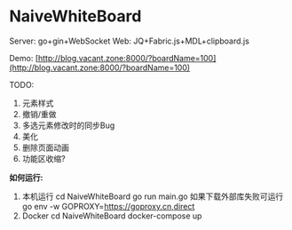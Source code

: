 # NaiveWhiteBoard

Server: go+gin+WebSocket
Web: JQ+Fabric.js+MDL+clipboard.js

Demo: [http://blog.vacant.zone:8000/?boardName=100](http://blog.vacant.zone:8000/?boardName=100)

TODO:
1. 元素样式
2. 撤销/重做
3. 多选元素修改时的同步Bug
4. 美化
5. 删除页面动画
6. 功能区收缩?


**如何运行:**
1. 本机运行
cd NaiveWhiteBoard
go run main.go
如果下载外部库失败可运行
go env -w GOPROXY=https://goproxy.cn,direct
2. Docker
cd NaiveWhiteBoard
docker-compose up


